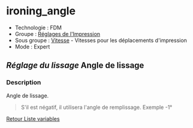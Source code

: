 # ironing_angle

* Technologie : FDM
* Groupe : [Réglages de l'Impression](../print_settings/print_settings.md)
* Sous groupe : [Vitesse](../print_settings/print_settings.md#vitesse) - Vitesses pour les déplacements d'impression
* Mode : Expert

## *Réglage du lissage* Angle de lissage

### Description

Angle de lissage. 

> S'il est négatif, il utilisera l'angle de remplissage. Exemple -1°

[Retour Liste variables](variable_list.md)